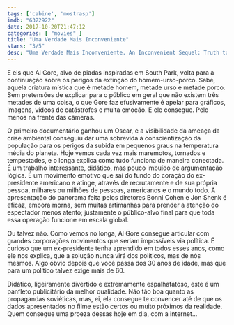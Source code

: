 ```yaml
---
tags: ['cabine', 'mostrasp']
imdb: "6322922"
date: 2017-10-20T21:47:12
categories: [ "movies" ]
title: "Uma Verdade Mais Inconveniente"
stars: "3/5"
desc: "Uma Verdade Mais Inconveniente. An Inconvenient Sequel: Truth to Power (USA, 2017). Dirigido por Bonni Cohen, Jon Shenk. Escrito por Al Gore. Com Al Gore (Himself), George W. Bush (Himself), John Kerry (Himself), Marco Krapels (Himself), Angela Merkel (Herself), Barack Obama (Himself), Vladimir Putin (Himself), Donald J. Trump (Himself), Tom Rielly (Himself)."
---
```

E eis que Al Gore, alvo de piadas inspiradas em South Park, volta para a continuação sobre os perigos da extinção do homem-urso-porco. Sabe, aquela criatura mística que é metade homem, metade urso e metade porco. Sem pretensões de explicar para o público em geral que não existem três metades de uma coisa, o que Gore faz efusivamente é apelar para gráficos, imagens, vídeos de catástrofes e muita emoção. E ele consegue. Pelo menos na frente das câmeras.

O primeiro documentário ganhou um Oscar, e a visibilidade da ameaça da crise ambiental conseguiu dar uma sobrevida à conscientização da população para os perigos da subida em pequenos graus na temperatura média do planeta. Hoje vemos cada vez mais maremotos, tornados e tempestades, e o longa explica como tudo funciona de maneira conectada. É um trabalho interessante, didático, mas pouco imbuído de argumentação lógica. É um movimento emotivo que sai do fundo do coração do ex-presidente americano e atinge, através de recrutamente e de sua própria pessoa, milhares ou milhões de pessoas, americanos e o mundo todo. A apresentação do panorama feita pelos diretores Bonni Cohen e Jon Shenk é eficaz, embora morna, sem muitas artimanhas para prender a atenção do espectador menos atento; justamente o público-alvo final para que toda essa operação funcione em escala global.

Ou talvez não. Como vemos no longa, Al Gore consegue articular com grandes corporações movimentos que seriam impossíveis via política. É curioso que um ex-presidente tenha aprendido em todos esses anos, como ele nos explica, que a solução nunca virá dos políticos, mas de nós mesmos. Algo óbvio depois que você passa dos 30 anos de idade, mas que para um político talvez exige mais de 60.

Didático, ligeiramente divertido e extremamente espalhafatoso, este é um panfleto publicitário da melhor qualidade. Não tão boa quanto as propagandas soviéticas, mas, ei, ela consegue te convencer até de que os dados apresentados no filme estão certos ou muito próximos da realidade. Quem consegue uma proeza dessas hoje em dia, com a internet...
